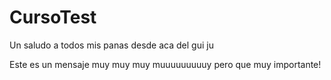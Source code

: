 # CursoTest

Un saludo a todos mis panas desde aca del gui ju

Este es un mensaje muy muy muy muuuuuuuuuy pero que muy importante!
